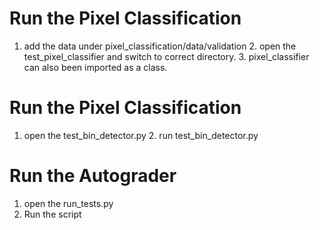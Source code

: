 # Run the Pixel Classification
1. add the data under pixel_classification/data/validation  2. open the test_pixel_classifier and switch to correct directory. 3. pixel_classifier can also been imported as a class.

# Run the Pixel Classification
1. open the test_bin_detector.py 2. run test_bin_detector.py

# Run the Autograder
1. open the run_tests.py
2. Run the script



